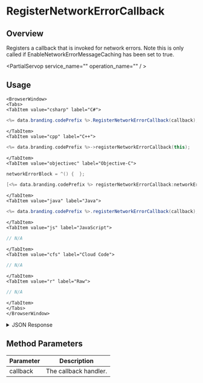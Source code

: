 # RegisterNetworkErrorCallback
## Overview
Registers a callback that is invoked for network errors. Note this is only called if EnableNetworkErrorMessageCaching has been set to true.

<PartialServop service_name="" operation_name="" / >

## Usage

```mdx-code-block
<BrowserWindow>
<Tabs>
<TabItem value="csharp" label="C#">
```

```csharp
<%= data.branding.codePrefix %>.RegisterNetworkErrorCallback(callback);
```

```mdx-code-block
</TabItem>
<TabItem value="cpp" label="C++">
```

```cpp
<%= data.branding.codePrefix %>->registerNetworkErrorCallback(this);
```

```mdx-code-block
</TabItem>
<TabItem value="objectivec" label="Objective-C">
```

```objectivec
networkErrorBlock = ^() {  };

[<%= data.branding.codePrefix %> registerNetworkErrorCallback:networkErrorBlock];
```

```mdx-code-block
</TabItem>
<TabItem value="java" label="Java">
```

```java
<%= data.branding.codePrefix %>.registerNetworkErrorCallback(callback);
```

```mdx-code-block
</TabItem>
<TabItem value="js" label="JavaScript">
```

```javascript
// N/A
```

```mdx-code-block
</TabItem>
<TabItem value="cfs" label="Cloud Code">
```

```javascript
// N/A
```

```mdx-code-block
</TabItem>
<TabItem value="r" label="Raw">
```

```javascript
// N/A
```

```mdx-code-block
</TabItem>
</Tabs>
</BrowserWindow>
```

<details>
<summary>JSON Response</summary>


</details>

## Method Parameters
Parameter | Description
--------- | -----------
callback | The callback handler.


